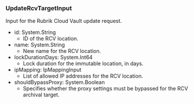 ### UpdateRcvTargetInput
Input for the Rubrik Cloud Vault update request.

- id: System.String
  - ID of the RCV location.
- name: System.String
  - New name for the RCV location.
- lockDurationDays: System.Int64
  - Lock duration for the immutable location, in days.
- ipMapping: IpMappingInput
  - List of allowed IP addresses for the RCV location.
- shouldBypassProxy: System.Boolean
  - Specifies whether the proxy settings must be bypassed for the RCV archival target.
